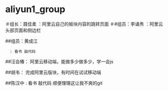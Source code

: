 ﻿# aliyun1_group


＃组长：聂佳柔
      ：阿里云自己的板块内容的跳转页面
＃#组员：李诵焘
      ：阿里云头部页面和侧边栏
	  
##组员：黄成江
     	  

      : 看书 敲代码

##汪会椿：
	阿里云移动端，能做多少做多少，学一会js

##胡韦：
    完成阿里云版块，有时间在试试移动端

##陈汉中
      : 看书 敲代码 顺便理理这让我不爽的git

